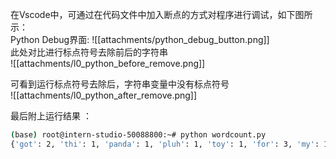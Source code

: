 在Vscode中，可通过在代码文件中加入断点的方式对程序进行调试，如下图所示：  
Python Debug界面:
![[attachments/python_debug_button.png]]  
此处对比进行标点符号去除前后的字符串  
![[attachments/l0_python_before_remove.png]]

可看到运行标点符号去除后，字符串变量中没有标点符号  
![[attachments/l0_python_after_remove.png]]

最后附上运行结果 ：
```bash
(base) root@intern-studio-50088800:~# python wordcount.py 
{'got': 2, 'thi': 1, 'panda': 1, 'pluh': 1, 'toy': 1, 'for': 3, 'my': 1, 'daughter': 1, 'birthday': 1, 'who': 1, 'love': 1, 'it': 8, 'and': 3, 'take': 1, 'everywhere': 1, 'oft': 1, 'uper': 1, 'cute': 1, 'face': 1, 'ha': 1, 'a': 3, 'friendly': 1, 'look': 1, 'bit': 1, 'mall': 1, 'what': 1, 'i': 4, 'paid': 1, 'though': 1, 'think': 1, 'there': 1, 'might': 1, 'be': 1, 'other': 1, 'option': 1, 'that': 1, 'are': 1, 'bigger': 1, 'the': 1, 'ame': 1, 'price': 1, 'arrived': 1, 'day': 1, 'earlier': 1, 'than': 1, 'expected': 1, 'o': 1, 'to': 2, 'play': 1, 'with': 1, 'myelf': 1, 'before': 1, 'gave': 1, 'her': 1}

```
